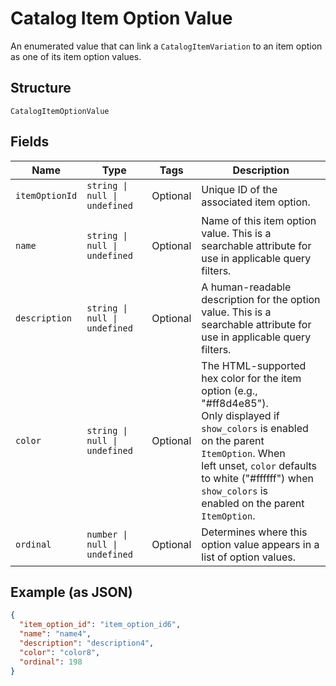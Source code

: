 <!-- Optimized: 2025-10-06 -->
<!-- RPM: 1.6.2.1.1.6.2.1_catalog-item-option-value_20251006 -->
<!-- Session: E2E RPM DNA Application -->
<!-- AOM: RND (Reggie & Dro) -->
<!-- COI: TECHNOLOGY -->
<!-- RPM: HIGH -->
<!-- ACTION: BUILD -->


# Catalog Item Option Value

An enumerated value that can link a
`CatalogItemVariation` to an item option as one of
its item option values.

## Structure

`CatalogItemOptionValue`

## Fields

| Name | Type | Tags | Description |
|  --- | --- | --- | --- |
| `itemOptionId` | `string \| null \| undefined` | Optional | Unique ID of the associated item option. |
| `name` | `string \| null \| undefined` | Optional | Name of this item option value. This is a searchable attribute for use in applicable query filters. |
| `description` | `string \| null \| undefined` | Optional | A human-readable description for the option value. This is a searchable attribute for use in applicable query filters. |
| `color` | `string \| null \| undefined` | Optional | The HTML-supported hex color for the item option (e.g., "#ff8d4e85").<br>Only displayed if `show_colors` is enabled on the parent `ItemOption`. When<br>left unset, `color` defaults to white ("#ffffff") when `show_colors` is<br>enabled on the parent `ItemOption`. |
| `ordinal` | `number \| null \| undefined` | Optional | Determines where this option value appears in a list of option values. |

## Example (as JSON)

```json
{
  "item_option_id": "item_option_id6",
  "name": "name4",
  "description": "description4",
  "color": "color8",
  "ordinal": 198
}
```
